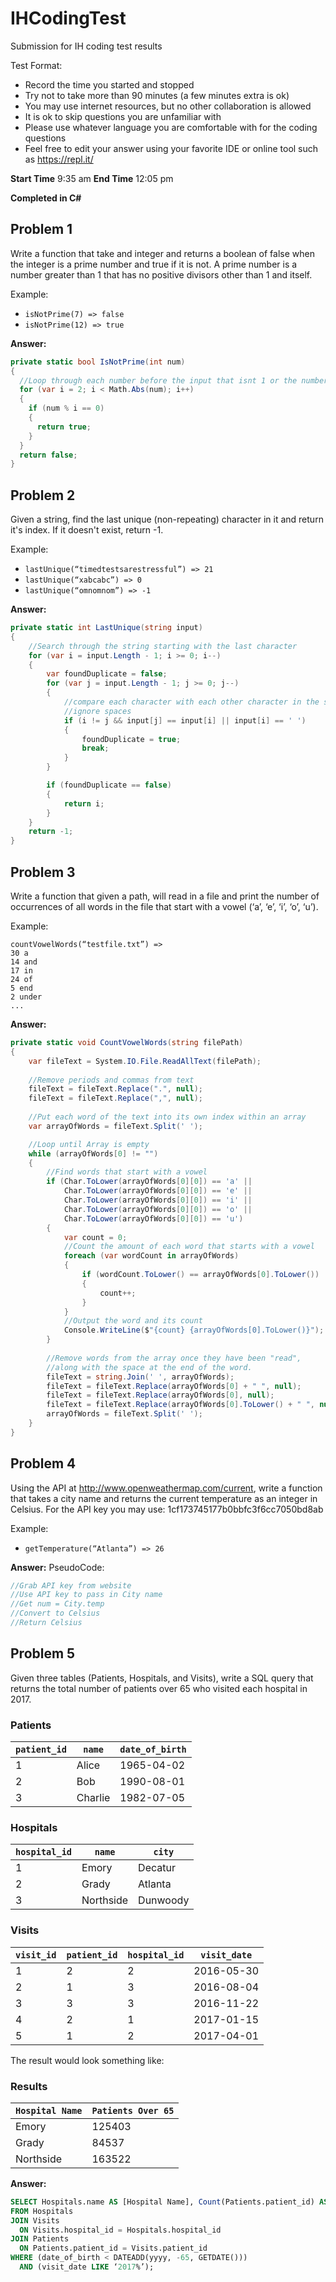 # IHCodingTest
Submission for IH coding test results


Test Format:

* Record the time you started and stopped
* Try not to take more than 90 minutes (a few minutes extra is ok)
* You may use internet resources, but no other collaboration is allowed
* It is ok to skip questions you are unfamiliar with
* Please use whatever language you are comfortable with for the coding questions
* Feel free to edit your answer using your favorite IDE or online tool such as https://repl.it/

**Start Time** 9:35 am
**End Time** 12:05 pm

**Completed in C#**

## Problem 1

Write a function that take and integer and returns a boolean of false when the integer is a prime number and true if it is not.  A prime number is a number greater than 1 that has no positive divisors other than 1 and itself.

Example:

* `isNotPrime(7) => false`
* `isNotPrime(12) => true`

**Answer:**
```csharp
private static bool IsNotPrime(int num)
{
  //Loop through each number before the input that isnt 1 or the number itself
  for (var i = 2; i < Math.Abs(num); i++)
  {
    if (num % i == 0)
    {
      return true;
    }
  }
  return false;
}
```

## Problem 2

Given a string, find the last unique (non-repeating) character in it and return it's index. If it doesn't exist, return -1. 

Example:
* `lastUnique(“timedtestsarestressful”) => 21`
* `lastUnique(“xabcabc”) => 0`
* `lastUnique(“omnomnom”) => -1`

**Answer:**
```csharp
private static int LastUnique(string input)
{
    //Search through the string starting with the last character
    for (var i = input.Length - 1; i >= 0; i--)
    {
        var foundDuplicate = false;
        for (var j = input.Length - 1; j >= 0; j--)
        { 
            //compare each character with each other character in the string
            //ignore spaces
            if (i != j && input[j] == input[i] || input[i] == ' ')
            {
                foundDuplicate = true;
                break;
            }
        }

        if (foundDuplicate == false)
        {
            return i;
        }
    }
    return -1;
}
```

## Problem 3

Write a function that given a path, will read in a file and print the number of occurrences of all words in the file that start with a vowel (‘a’, ‘e’, ‘i’, ‘o’, ‘u’). 

Example:
```
countVowelWords(“testfile.txt”) =>
30 a
14 and
17 in
24 of
5 end
2 under
...
```

**Answer:**
```csharp
private static void CountVowelWords(string filePath)
{
    var fileText = System.IO.File.ReadAllText(filePath);
    
    //Remove periods and commas from text
    fileText = fileText.Replace(".", null);
    fileText = fileText.Replace(",", null);
    
    //Put each word of the text into its own index within an array
    var arrayOfWords = fileText.Split(' ');

    //Loop until Array is empty
    while (arrayOfWords[0] != "")
    {
        //Find words that start with a vowel
        if (Char.ToLower(arrayOfWords[0][0]) == 'a' ||
            Char.ToLower(arrayOfWords[0][0]) == 'e' ||
            Char.ToLower(arrayOfWords[0][0]) == 'i' ||
            Char.ToLower(arrayOfWords[0][0]) == 'o' ||
            Char.ToLower(arrayOfWords[0][0]) == 'u')
        {
            var count = 0;
            //Count the amount of each word that starts with a vowel
            foreach (var wordCount in arrayOfWords)
            {
                if (wordCount.ToLower() == arrayOfWords[0].ToLower())
                {
                    count++;
                }
            }
            //Output the word and its count
            Console.WriteLine($"{count} {arrayOfWords[0].ToLower()}");
        }
        
        //Remove words from the array once they have been "read", 
        //along with the space at the end of the word.
        fileText = string.Join(' ', arrayOfWords);
        fileText = fileText.Replace(arrayOfWords[0] + " ", null);
        fileText = fileText.Replace(arrayOfWords[0], null);
        fileText = fileText.Replace(arrayOfWords[0].ToLower() + " ", null);
        arrayOfWords = fileText.Split(' ');
    }
}
```

## Problem 4

Using the API at http://www.openweathermap.com/current, write a function that takes a city name and returns the current temperature as an integer in Celsius.  For the API key you may use: 1cf173745177b0bbfc3f6cc7050bd8ab

Example:
* `getTemperature(“Atlanta”) => 26`

**Answer:**
PseudoCode:
```csharp
//Grab API key from website
//Use API key to pass in City name
//Get num = City.temp
//Convert to Celsius
//Return Celsius
```

## Problem 5

Given three tables (Patients, Hospitals, and Visits), write a SQL query that returns the total number of patients over 65 who visited each hospital in 2017. 

### Patients
|`patient_id`|`name`|`date_of_birth`|
|-|-|-|
|1 |Alice |1965-04-02|
|2|Bob|1990-08-01|
|3|Charlie|1982-07-05|

### Hospitals
|`hospital_id`|`name`|`city`|
|-|-|-|
|1|Emory|Decatur|
|2|Grady|Atlanta|
|3|Northside|Dunwoody|

### Visits
|`visit_id`|`patient_id`|`hospital_id`|`visit_date`|
|-|-|-|-|
|1|2|2|2016-05-30|
|2|1|3|2016-08-04|
|3|3|3|2016-11-22|
|4|2|1|2017-01-15|
|5|1|2|2017-04-01|

The result would look something like:

### Results
|`Hospital Name`|`Patients Over 65`|
|-|-|
|Emory|125403|
|Grady|84537|
|Northside|163522|

**Answer:**
```SQL
SELECT Hospitals.name AS [Hospital Name], Count(Patients.patient_id) AS [Patients Over 65]
FROM Hospitals
JOIN Visits 
  ON Visits.hospital_id = Hospitals.hospital_id
JOIN Patients 
  ON Patients.patient_id = Visits.patient_id
WHERE (date_of_birth < DATEADD(yyyy, -65, GETDATE()))
  AND (visit_date LIKE ‘2017%’);
```
